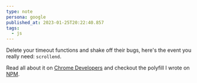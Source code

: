 ```yaml
---
type: note
persona: google
published_at: 2023-01-25T20:22:40.857
tags: 
  - js
---
```


Delete your timeout functions and shake off their bugs, here's the event you really need: `scrollend`.  

Read all about it on [Chrome Developers](https://developer.chrome.com/blog/scrollend-a-new-javascript-event/) and checkout the polyfill I wrote on [NPM](https://www.npmjs.com/package/scrollyfills).